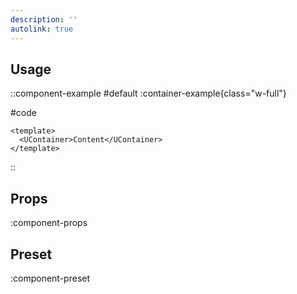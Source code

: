 ```yaml
---
description: ''
autolink: true
---
```


## Usage

::component-example
#default
:container-example{class="w-full"}

#code
```vue
<template>
  <UContainer>Content</UContainer>
</template>
```
::

## Props

:component-props

## Preset

:component-preset
